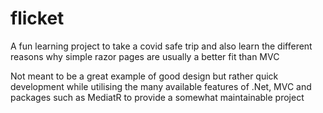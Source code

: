 # flicket
A fun learning project to take a covid safe trip and also learn the different reasons why simple razor pages are usually a better fit than MVC

Not meant to be a great example of good design but rather quick development while utilising the many available features of .Net, MVC and packages such as MediatR to provide a somewhat maintainable project

